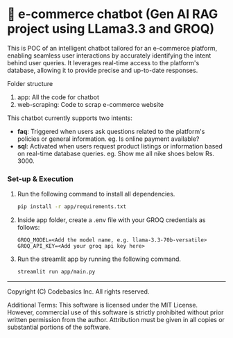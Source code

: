 # 💬 e-commerce chatbot (Gen AI RAG project using LLama3.3 and GROQ)

This is POC of an intelligent chatbot tailored for an e-commerce platform, enabling seamless user interactions by accurately identifying the intent behind user queries. It leverages real-time access to the platform's database, allowing it to provide precise and up-to-date responses.

Folder structure
1. app: All the code for chatbot
2. web-scraping: Code to scrap e-commerce website 

This chatbot currently supports two intents:

- **faq**: Triggered when users ask questions related to the platform's policies or general information. eg. Is online payment available?
- **sql**: Activated when users request product listings or information based on real-time database queries. eg. Show me all nike shoes below Rs. 3000.


### Set-up & Execution

1. Run the following command to install all dependencies. 

    ```bash
    pip install -r app/requirements.txt
    ```

1. Inside app folder, create a .env file with your GROQ credentials as follows:
    ```text
    GROQ_MODEL=<Add the model name, e.g. llama-3.3-70b-versatile>
    GROQ_API_KEY=<Add your groq api key here>
    ```

1. Run the streamlit app by running the following command.

    ```bash
    streamlit run app/main.py
    ```

---

Copyright (C) Codebasics Inc. All rights reserved.

Additional Terms: This software is licensed under the MIT License. However, commercial use of this software is strictly prohibited without prior written permission from the author. Attribution must be given in all copies or substantial portions of the software.
